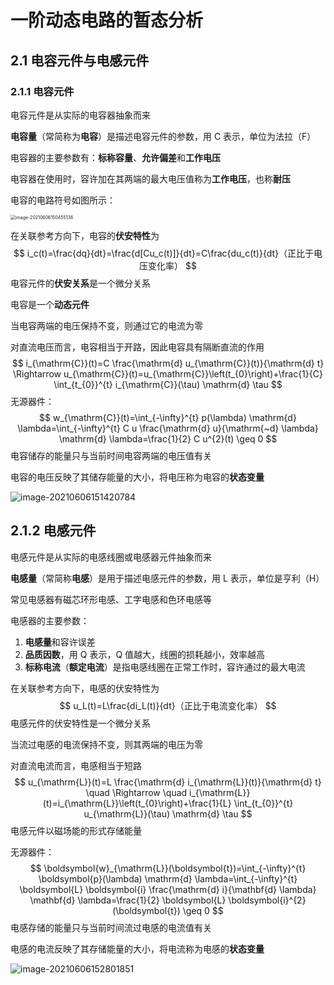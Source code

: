 # 一阶动态电路的暂态分析

## 2.1 电容元件与电感元件

### 2.1.1 电容元件

电容元件是从实际的电容器抽象而来

**电容量**（常简称为**电容**）是描述电容元件的参数，用 C 表示，单位为法拉（F）

电容器的主要参数有：**标称容量**、**允许偏差**和**工作电压**

电容器在使用时，容许加在其两端的最大电压值称为**工作电压**，也称**耐压**

电容的电路符号如图所示：

<img src="D:%5CGithub%20Responsitories%5CCircuits-and-Electronics%5Cdoc%5Cimage-20210606150455138.png" alt="image-20210606150455138" style="zoom:50%;" />

在关联参考方向下，电容的**伏安特性**为
$$
i_c(t)=\frac{dq}{dt}=\frac{d[Cu_c(t)]}{dt}=C\frac{du_c(t)}{dt}（正比于电压变化率）
$$
电容元件的**伏安关系**是一个微分关系

电容是一个**动态元件**

当电容两端的电压保持不变，则通过它的电流为零

对直流电压而言，电容相当于开路，因此电容具有隔断直流的作用
$$
i_{\mathrm{C}}(t)=C \frac{\mathrm{d} u_{\mathrm{C}}(t)}{\mathrm{d} t} \Rightarrow u_{\mathrm{C}}(t)=u_{\mathrm{C}}\left(t_{0}\right)+\frac{1}{C} \int_{t_{0}}^{t} i_{\mathrm{C}}(\tau) \mathrm{d} \tau
$$
无源器件：
$$
w_{\mathrm{C}}(t)=\int_{-\infty}^{t} p(\lambda) \mathrm{d} \lambda=\int_{-\infty}^{t} C u \frac{\mathrm{d} u}{\mathrm{~d} \lambda} \mathrm{d} \lambda=\frac{1}{2} C u^{2}(t) \geq 0
$$
电容储存的能量只与当前时间电容两端的电压值有关

电容的电压反映了其储存能量的大小，将电压称为电容的**状态变量**

![image-20210606151420784](D:%5CGithub%20Responsitories%5CCircuits-and-Electronics%5Cdoc%5Cimage-20210606151420784.png)

## 2.1.2 电感元件

电感元件是从实际的电感线圈或电感器元件抽象而来

**电感量**（常简称**电感**）是用于描述电感元件的参数，用 L 表示，单位是亨利（H）

常见电感器有磁芯环形电感、工字电感和色环电感等

电感器的主要参数：

1. **电感量**和容许误差
2. **品质因数**，用 Q 表示，Q 值越大，线圈的损耗越小，效率越高
3. **标称电流**（**额定电流**）是指电感线圈在正常工作时，容许通过的最大电流

在关联参考方向下，电感的伏安特性为
$$
u_L(t)=L\frac{di_L(t)}{dt}（正比于电流变化率）
$$
电感元件的伏安特性是一个微分关系

当流过电感的电流保持不变，则其两端的电压为零

对直流电流而言，电感相当于短路
$$
u_{\mathrm{L}}(t)=L \frac{\mathrm{d} i_{\mathrm{L}}(t)}{\mathrm{d} t} \quad \Rightarrow \quad i_{\mathrm{L}}(t)=i_{\mathrm{L}}\left(t_{0}\right)+\frac{1}{L} \int_{t_{0}}^{t} u_{\mathrm{L}}(\tau) \mathrm{d} \tau
$$
电感元件以磁场能的形式存储能量

无源器件：
$$
\boldsymbol{w}_{\mathrm{L}}(\boldsymbol{t})=\int_{-\infty}^{t} \boldsymbol{p}(\lambda) \mathrm{d} \lambda=\int_{-\infty}^{t} \boldsymbol{L} \boldsymbol{i} \frac{\mathrm{d} i}{\mathbf{d} \lambda} \mathbf{d} \lambda=\frac{1}{2} \boldsymbol{L} \boldsymbol{i}^{2}(\boldsymbol{t}) \geq 0
$$
电感存储的能量只与当前时间流过电感的电流值有关 

电感的电流反映了其存储能量的大小，将电流称为电感的**状态变量** 

![image-20210606152801851](D:%5CGithub%20Responsitories%5CCircuits-and-Electronics%5Cdoc%5Cimage-20210606152801851.png)